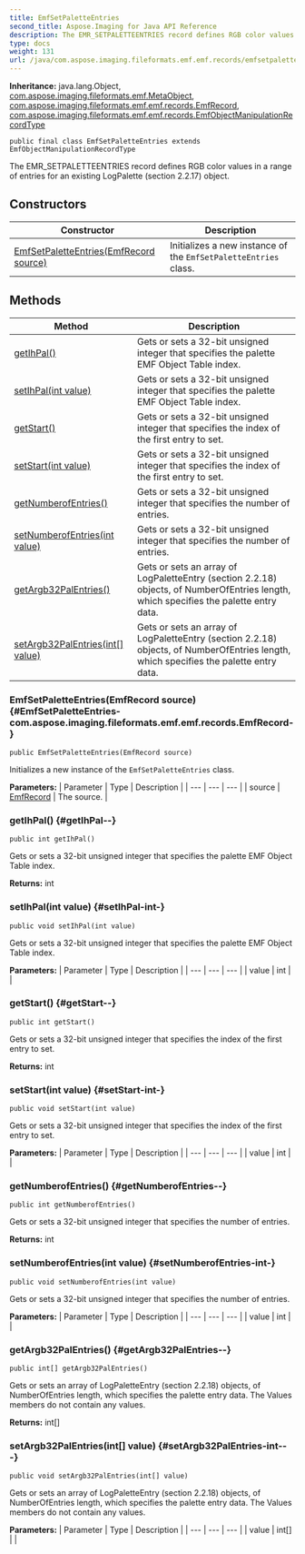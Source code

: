 ```yaml
---
title: EmfSetPaletteEntries
second_title: Aspose.Imaging for Java API Reference
description: The EMR_SETPALETTEENTRIES record defines RGB color values in a range of entries for an existing LogPalette section 2.2.17 object.
type: docs
weight: 131
url: /java/com.aspose.imaging.fileformats.emf.emf.records/emfsetpaletteentries/
---
```

**Inheritance:**
java.lang.Object, [com.aspose.imaging.fileformats.emf.MetaObject](../../com.aspose.imaging.fileformats.emf/metaobject), [com.aspose.imaging.fileformats.emf.emf.records.EmfRecord](../../com.aspose.imaging.fileformats.emf.emf.records/emfrecord), [com.aspose.imaging.fileformats.emf.emf.records.EmfObjectManipulationRecordType](../../com.aspose.imaging.fileformats.emf.emf.records/emfobjectmanipulationrecordtype)
```
public final class EmfSetPaletteEntries extends EmfObjectManipulationRecordType
```

The EMR\_SETPALETTEENTRIES record defines RGB color values in a range of entries for an existing LogPalette (section 2.2.17) object.
## Constructors

| Constructor | Description |
| --- | --- |
| [EmfSetPaletteEntries(EmfRecord source)](#EmfSetPaletteEntries-com.aspose.imaging.fileformats.emf.emf.records.EmfRecord-) | Initializes a new instance of the `EmfSetPaletteEntries` class. |
## Methods

| Method | Description |
| --- | --- |
| [getIhPal()](#getIhPal--) | Gets or sets a 32-bit unsigned integer that specifies the palette EMF Object Table index. |
| [setIhPal(int value)](#setIhPal-int-) | Gets or sets a 32-bit unsigned integer that specifies the palette EMF Object Table index. |
| [getStart()](#getStart--) | Gets or sets a 32-bit unsigned integer that specifies the index of the first entry to set. |
| [setStart(int value)](#setStart-int-) | Gets or sets a 32-bit unsigned integer that specifies the index of the first entry to set. |
| [getNumberofEntries()](#getNumberofEntries--) | Gets or sets a 32-bit unsigned integer that specifies the number of entries. |
| [setNumberofEntries(int value)](#setNumberofEntries-int-) | Gets or sets a 32-bit unsigned integer that specifies the number of entries. |
| [getArgb32PalEntries()](#getArgb32PalEntries--) | Gets or sets an array of LogPaletteEntry (section 2.2.18) objects, of NumberOfEntries length, which specifies the palette entry data. |
| [setArgb32PalEntries(int[] value)](#setArgb32PalEntries-int---) | Gets or sets an array of LogPaletteEntry (section 2.2.18) objects, of NumberOfEntries length, which specifies the palette entry data. |
### EmfSetPaletteEntries(EmfRecord source) {#EmfSetPaletteEntries-com.aspose.imaging.fileformats.emf.emf.records.EmfRecord-}
```
public EmfSetPaletteEntries(EmfRecord source)
```


Initializes a new instance of the `EmfSetPaletteEntries` class.

**Parameters:**
| Parameter | Type | Description |
| --- | --- | --- |
| source | [EmfRecord](../../com.aspose.imaging.fileformats.emf.emf.records/emfrecord) | The source. |

### getIhPal() {#getIhPal--}
```
public int getIhPal()
```


Gets or sets a 32-bit unsigned integer that specifies the palette EMF Object Table index.

**Returns:**
int
### setIhPal(int value) {#setIhPal-int-}
```
public void setIhPal(int value)
```


Gets or sets a 32-bit unsigned integer that specifies the palette EMF Object Table index.

**Parameters:**
| Parameter | Type | Description |
| --- | --- | --- |
| value | int |  |

### getStart() {#getStart--}
```
public int getStart()
```


Gets or sets a 32-bit unsigned integer that specifies the index of the first entry to set.

**Returns:**
int
### setStart(int value) {#setStart-int-}
```
public void setStart(int value)
```


Gets or sets a 32-bit unsigned integer that specifies the index of the first entry to set.

**Parameters:**
| Parameter | Type | Description |
| --- | --- | --- |
| value | int |  |

### getNumberofEntries() {#getNumberofEntries--}
```
public int getNumberofEntries()
```


Gets or sets a 32-bit unsigned integer that specifies the number of entries.

**Returns:**
int
### setNumberofEntries(int value) {#setNumberofEntries-int-}
```
public void setNumberofEntries(int value)
```


Gets or sets a 32-bit unsigned integer that specifies the number of entries.

**Parameters:**
| Parameter | Type | Description |
| --- | --- | --- |
| value | int |  |

### getArgb32PalEntries() {#getArgb32PalEntries--}
```
public int[] getArgb32PalEntries()
```


Gets or sets an array of LogPaletteEntry (section 2.2.18) objects, of NumberOfEntries length, which specifies the palette entry data. The Values members do not contain any values.

**Returns:**
int[]
### setArgb32PalEntries(int[] value) {#setArgb32PalEntries-int---}
```
public void setArgb32PalEntries(int[] value)
```


Gets or sets an array of LogPaletteEntry (section 2.2.18) objects, of NumberOfEntries length, which specifies the palette entry data. The Values members do not contain any values.

**Parameters:**
| Parameter | Type | Description |
| --- | --- | --- |
| value | int[] |  |

